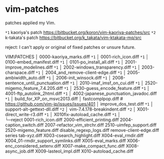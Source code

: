 vim-patches
===========

patches applied my Vim.

`*1` kaoriya's patch
  https://bitbucket.org/koron/vim-kaoriya-patches/src
`*2` k-takata's patch
  https://bitbucket.org/k_takata/vim-ktakata-mq/src

reject:
  I can't apply or original of fixed patches or unsure future.

VIM\PATCHES
│  0000-kaoriya_marks.diff                    `*1`
│  0001-rich_icon.diff                        `*1`
│  0100-embed_manifest.diff                   `*1`
│  0101-po_install_all.diff                   `*1`
│  2001-improve_modelines.diff                `*1`
│  2002-windows_transparency.diff             `*1`
│  2003-charspace.diff                        `*1`
│  2004_and_remove-client-edge.diff           `*1`
│  2005-ambiwidth_auto.diff                   `*1`
│  2006-init_winsock.diff                     `*1`
│  2008-sentence_until_punctuation.diff       `*1`
│  2010-imaf_imsf_on_cui.diff                 `*1`
│  2520-migemo_feature_7.4.205.diff           `*1`
│  2530-guess_encode_feature.diff             `*1`
│  4001-ftp_autolink_2html.diff               `*1`
│  4002-japanese_punctuation_javadoc.diff     `*1`
│  build_for_XP_on_msvc2013.diff
│  fastcomplpop.diff                # https://github.com/vim-jp/issues/issues/401
│  improve_dos_test.diff                      `*1`
│  support-alt-gettext-dll.diff               `*2`
│  vim-7.4.178-breakindent.diff               `*2`
│  X001-direct_write-r3.diff                  `*1`
│  X010fix-autoload_cache.diff                `*1`
│  
└─reject
        0001-rich_icon.diff
        2000-efficient_printing.diff
        2004-caption_switch.diff
        2007-refactor_vim_strchr.diff
        2510-uimfep_support.diff
        2520-migemo_feature.diff
        disable_regexp_logs.diff
        remove-client-edge.diff
        series
        tab-xyz.diff
        X003-csearch_highlight.diff
        X004-eval_rmdir.diff
        X004_01-rmdir_support_symlinks.diff
        X005-eval_marks.diff
        X006-enc_considered_setenv.diff
        X007-make_compact_func.diff
        X008-async_job.diff
        X009-lasteol_impl.diff
        X010-autoload_cache.diff
        
